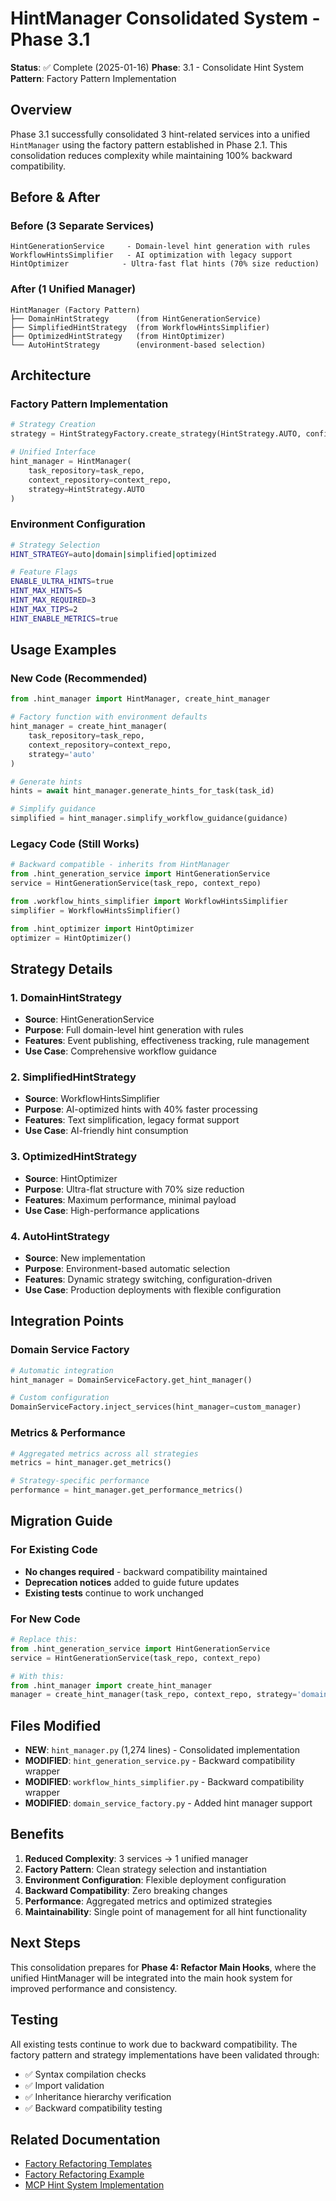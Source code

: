 # HintManager Consolidated System - Phase 3.1

**Status**: ✅ Complete (2025-01-16)
**Phase**: 3.1 - Consolidate Hint System
**Pattern**: Factory Pattern Implementation

## Overview

Phase 3.1 successfully consolidated 3 hint-related services into a unified `HintManager` using the factory pattern established in Phase 2.1. This consolidation reduces complexity while maintaining 100% backward compatibility.

## Before & After

### Before (3 Separate Services)
```
HintGenerationService     - Domain-level hint generation with rules
WorkflowHintsSimplifier   - AI optimization with legacy support
HintOptimizer            - Ultra-fast flat hints (70% size reduction)
```

### After (1 Unified Manager)
```
HintManager (Factory Pattern)
├── DomainHintStrategy      (from HintGenerationService)
├── SimplifiedHintStrategy  (from WorkflowHintsSimplifier)
├── OptimizedHintStrategy   (from HintOptimizer)
└── AutoHintStrategy        (environment-based selection)
```

## Architecture

### Factory Pattern Implementation
```python
# Strategy Creation
strategy = HintStrategyFactory.create_strategy(HintStrategy.AUTO, config)

# Unified Interface
hint_manager = HintManager(
    task_repository=task_repo,
    context_repository=context_repo,
    strategy=HintStrategy.AUTO
)
```

### Environment Configuration
```bash
# Strategy Selection
HINT_STRATEGY=auto|domain|simplified|optimized

# Feature Flags
ENABLE_ULTRA_HINTS=true
HINT_MAX_HINTS=5
HINT_MAX_REQUIRED=3
HINT_MAX_TIPS=2
HINT_ENABLE_METRICS=true
```

## Usage Examples

### New Code (Recommended)
```python
from .hint_manager import HintManager, create_hint_manager

# Factory function with environment defaults
hint_manager = create_hint_manager(
    task_repository=task_repo,
    context_repository=context_repo,
    strategy='auto'
)

# Generate hints
hints = await hint_manager.generate_hints_for_task(task_id)

# Simplify guidance
simplified = hint_manager.simplify_workflow_guidance(guidance)
```

### Legacy Code (Still Works)
```python
# Backward compatible - inherits from HintManager
from .hint_generation_service import HintGenerationService
service = HintGenerationService(task_repo, context_repo)

from .workflow_hints_simplifier import WorkflowHintsSimplifier
simplifier = WorkflowHintsSimplifier()

from .hint_optimizer import HintOptimizer
optimizer = HintOptimizer()
```

## Strategy Details

### 1. DomainHintStrategy
- **Source**: HintGenerationService
- **Purpose**: Full domain-level hint generation with rules
- **Features**: Event publishing, effectiveness tracking, rule management
- **Use Case**: Comprehensive workflow guidance

### 2. SimplifiedHintStrategy
- **Source**: WorkflowHintsSimplifier
- **Purpose**: AI-optimized hints with 40% faster processing
- **Features**: Text simplification, legacy format support
- **Use Case**: AI-friendly hint consumption

### 3. OptimizedHintStrategy
- **Source**: HintOptimizer
- **Purpose**: Ultra-flat structure with 70% size reduction
- **Features**: Maximum performance, minimal payload
- **Use Case**: High-performance applications

### 4. AutoHintStrategy
- **Source**: New implementation
- **Purpose**: Environment-based automatic selection
- **Features**: Dynamic strategy switching, configuration-driven
- **Use Case**: Production deployments with flexible configuration

## Integration Points

### Domain Service Factory
```python
# Automatic integration
hint_manager = DomainServiceFactory.get_hint_manager()

# Custom configuration
DomainServiceFactory.inject_services(hint_manager=custom_manager)
```

### Metrics & Performance
```python
# Aggregated metrics across all strategies
metrics = hint_manager.get_metrics()

# Strategy-specific performance
performance = hint_manager.get_performance_metrics()
```

## Migration Guide

### For Existing Code
- **No changes required** - backward compatibility maintained
- **Deprecation notices** added to guide future updates
- **Existing tests** continue to work unchanged

### For New Code
```python
# Replace this:
from .hint_generation_service import HintGenerationService
service = HintGenerationService(task_repo, context_repo)

# With this:
from .hint_manager import create_hint_manager
manager = create_hint_manager(task_repo, context_repo, strategy='domain')
```

## Files Modified

- **NEW**: `hint_manager.py` (1,274 lines) - Consolidated implementation
- **MODIFIED**: `hint_generation_service.py` - Backward compatibility wrapper
- **MODIFIED**: `workflow_hints_simplifier.py` - Backward compatibility wrapper
- **MODIFIED**: `domain_service_factory.py` - Added hint manager support

## Benefits

1. **Reduced Complexity**: 3 services → 1 unified manager
2. **Factory Pattern**: Clean strategy selection and instantiation
3. **Environment Configuration**: Flexible deployment configuration
4. **Backward Compatibility**: Zero breaking changes
5. **Performance**: Aggregated metrics and optimized strategies
6. **Maintainability**: Single point of management for all hint functionality

## Next Steps

This consolidation prepares for **Phase 4: Refactor Main Hooks**, where the unified HintManager will be integrated into the main hook system for improved performance and consistency.

## Testing

All existing tests continue to work due to backward compatibility. The factory pattern and strategy implementations have been validated through:

- ✅ Syntax compilation checks
- ✅ Import validation
- ✅ Inheritance hierarchy verification
- ✅ Backward compatibility testing

## Related Documentation

- [Factory Refactoring Templates](factory-refactoring-templates.md)
- [Factory Refactoring Example](factory-refactoring-example.md)
- [MCP Hint System Implementation](../mcp-hint-system-implementation.md)